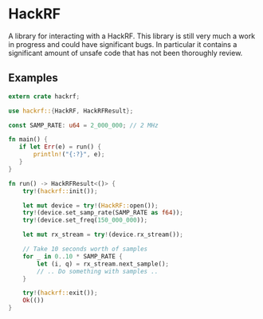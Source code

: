 HackRF
====

A library for interacting with a HackRF. This library is still very much a work in progress and
could have significant bugs. In particular it contains a significant amount of unsafe code that
has not been thoroughly review.

## Examples

```rust
extern crate hackrf;

use hackrf::{HackRF, HackRFResult};

const SAMP_RATE: u64 = 2_000_000; // 2 MHz

fn main() {
   if let Err(e) = run() {
       println!("{:?}", e);
   }
}

fn run() -> HackRFResult<()> {
    try!(hackrf::init());

    let mut device = try!(HackRF::open());
    try!(device.set_samp_rate(SAMP_RATE as f64));
    try!(device.set_freq(150_000_000));

    let mut rx_stream = try!(device.rx_stream());

    // Take 10 seconds worth of samples
    for _ in 0..10 * SAMP_RATE {
        let (i, q) = rx_stream.next_sample();
        // .. Do something with samples ..
    }

    try!(hackrf::exit());
    Ok(())
}
```
